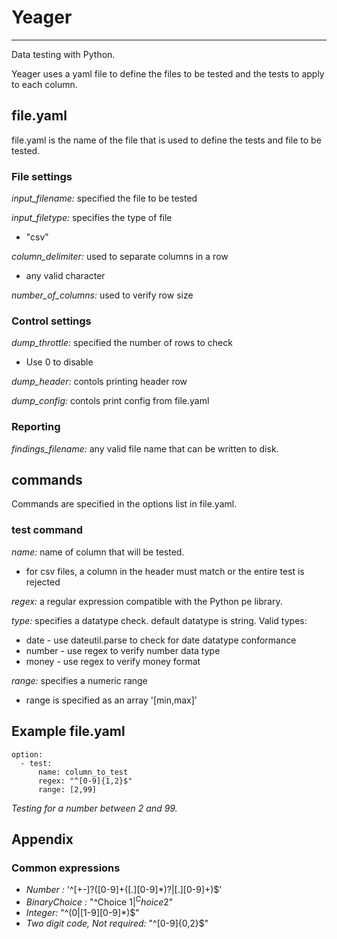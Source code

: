 # Yeager 
-----

Data testing with Python.

Yeager uses a yaml file to define the files to be tested and the tests to apply to each column.

## file.yaml
file.yaml is the name of the file that is used to define the tests and file to be tested.

  ### File settings

*input_filename:* specified the file to be tested

*input_filetype:* specifies the type of file
- "csv"

*column_delimiter:* used to separate columns in a row
- any valid character

*number_of_columns:* used to verify row size

  
### Control settings
*dump_throttle:* specified the number of rows to check
- Use 0 to disable 

*dump_header:* contols printing header row

*dump_config:* contols print config from file.yaml

### Reporting
*findings_filename:* any valid file name that can be written to disk.
  
## commands
 Commands are specified in the options list in file.yaml. 

### test command

*name:* name of column that will be tested. 
- for csv files, a column in the header must match or the entire test is rejected

*regex:* a regular expression compatible with the Python pe library.

*type:* specifies a datatype check. default datatype is string. Valid types:
- date - use dateutil.parse to check for date datatype conformance
- number - use regex to verify number data type
- money - use regex to verify money format

*range:* specifies a numeric range 
- range is specified as an array '[min,max]'

## Example file.yaml
```
option:
  - test: 
      name: column_to_test
      regex: "^[0-9]{1,2}$"
      range: [2,99]
```
*Testing for a number between 2 and 99.*
  
## Appendix
### Common expressions
- *Number :* '^[+-]?([0-9]+([.][0-9]*)?|[.][0-9]+)$'
- *BinaryChoice :* "^Choice 1$|^Choice 2$"
- *Integer:* "^(0|[1-9][0-9]*)$"
- *Two digit code, Not required:* "^[0-9]{0,2}$"

